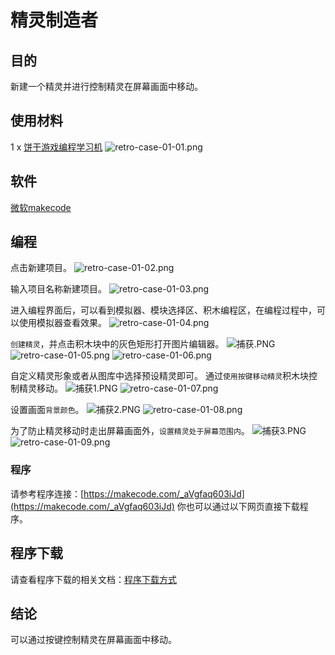 # 精灵制造者

## 目的
新建一个精灵并进行控制精灵在屏幕画面中移动。

## 使用材料
1 x [饼干游戏编程学习机](https://item.taobao.com/item.htm?spm=a1z10.5-c-s.w4002-18602834185.82.51a95ccfE1IJt1&id=644090757603)
![retro-case-01-01.png](https://cdn.nlark.com/yuque/0/2021/png/12684684/1621222476921-358ceb5b-553c-4d46-9c03-33bab8255d33.png#clientId=u859c7443-bdb6-4&from=ui&height=286&id=q7oCv&margin=%5Bobject%20Object%5D&name=retro-case-01-01.png&originHeight=497&originWidth=400&originalType=binary&ratio=1&size=213971&status=done&style=none&taskId=uee844ddd-a096-4dcd-bee7-6f2b6dccf10&width=230)

## 软件
[微软makecode](https://arcade.makecode.com/)

## 编程
点击新建项目。
![retro-case-01-02.png](https://cdn.nlark.com/yuque/0/2021/png/12684684/1621222486303-e9270571-c4cb-4ab2-899e-af4b976e46f4.png#clientId=u859c7443-bdb6-4&from=ui&id=WAijp&margin=%5Bobject%20Object%5D&name=retro-case-01-02.png&originHeight=280&originWidth=600&originalType=binary&ratio=1&size=124535&status=done&style=none&taskId=u149923a5-fc86-456f-b587-d07e840dc7d)

输入项目名称新建项目。
![retro-case-01-03.png](https://cdn.nlark.com/yuque/0/2021/png/12684684/1621222492546-48577af7-9a1c-4e90-9524-82e8fef4e81b.png#clientId=u859c7443-bdb6-4&from=ui&id=YiaVN&margin=%5Bobject%20Object%5D&name=retro-case-01-03.png&originHeight=293&originWidth=600&originalType=binary&ratio=1&size=74476&status=done&style=none&taskId=u80ab5c4e-f174-42fa-8a80-cbdb8dc9aa9)

进入编程界面后，可以看到模拟器、模块选择区、积木编程区，在编程过程中，可以使用模拟器查看效果。
![retro-case-01-04.png](https://cdn.nlark.com/yuque/0/2021/png/12684684/1621222498408-1ca52740-2a84-47d9-9c44-f7f49706ccb1.png#clientId=u859c7443-bdb6-4&from=ui&id=fR6cj&margin=%5Bobject%20Object%5D&name=retro-case-01-04.png&originHeight=290&originWidth=600&originalType=binary&ratio=1&size=64976&status=done&style=none&taskId=u7fd5fab4-5272-4614-8748-b7de9ee741e)

`创建精灵`，并点击积木块中的灰色矩形打开图片编辑器。
![捕获.PNG](https://cdn.nlark.com/yuque/0/2021/png/12684684/1621245596945-919fa0db-fed1-43d1-8d66-ab8f78e0e82c.png#clientId=ue2d41e76-73e7-4&from=ui&id=u7b874f11&margin=%5Bobject%20Object%5D&name=%E6%8D%95%E8%8E%B7.PNG&originHeight=239&originWidth=600&originalType=binary&ratio=1&size=55619&status=done&style=none&taskId=u12300587-eea1-446f-b6db-3a2a8aebad4)
![retro-case-01-05.png](https://cdn.nlark.com/yuque/0/2021/png/12684684/1621222506839-4dec334a-288c-47f2-90ba-556918739db4.png#clientId=u859c7443-bdb6-4&from=ui&id=ycLg3&margin=%5Bobject%20Object%5D&name=retro-case-01-05.png&originHeight=104&originWidth=400&originalType=binary&ratio=1&size=17229&status=done&style=none&taskId=u1652a601-7fa9-4c48-8e95-d1868013932)
![retro-case-01-06.png](https://cdn.nlark.com/yuque/0/2021/png/12684684/1621222512197-a4a75b33-6713-4630-9aa7-66ac470fca35.png#clientId=u859c7443-bdb6-4&from=ui&id=BMSNH&margin=%5Bobject%20Object%5D&name=retro-case-01-06.png&originHeight=339&originWidth=600&originalType=binary&ratio=1&size=44642&status=done&style=none&taskId=u6c736f23-ca98-4882-8338-dab84cba75a)

自定义精灵形象或者从图库中选择预设精灵即可。
通过`使用按键移动精灵`积木块控制精灵移动。
![捕获1.PNG](https://cdn.nlark.com/yuque/0/2021/png/12684684/1621246392945-d490aa74-f5bb-4042-bdb5-5256a7cf34cf.png#clientId=u044b0188-f79f-4&from=ui&id=ue1af9214&margin=%5Bobject%20Object%5D&name=%E6%8D%95%E8%8E%B71.PNG&originHeight=254&originWidth=429&originalType=binary&ratio=1&size=22247&status=done&style=none&taskId=ue8e9f951-bbe0-47df-a541-b71da296536)
![retro-case-01-07.png](https://cdn.nlark.com/yuque/0/2021/png/12684684/1621222520718-2c058103-829e-48b7-8a39-b3b0084c3161.png#clientId=u859c7443-bdb6-4&from=ui&id=iwyKr&margin=%5Bobject%20Object%5D&name=retro-case-01-07.png&originHeight=138&originWidth=400&originalType=binary&ratio=1&size=22724&status=done&style=none&taskId=ub5ae4bff-7328-412f-b5ec-997a76231e4)

设置画面`背景颜色`。
![捕获2.PNG](https://cdn.nlark.com/yuque/0/2021/png/12684684/1621246551885-cd975ebe-f2c6-4625-88cc-f4f9e2017335.png#clientId=u044b0188-f79f-4&from=ui&id=ud359da0e&margin=%5Bobject%20Object%5D&name=%E6%8D%95%E8%8E%B72.PNG&originHeight=306&originWidth=383&originalType=binary&ratio=1&size=25753&status=done&style=none&taskId=u51b7835c-9dcb-49a0-8dd5-865cb1864eb)
![retro-case-01-08.png](https://cdn.nlark.com/yuque/0/2021/png/12684684/1621222526247-be97416e-50c1-4008-a0a3-44bfea65c165.png#clientId=u859c7443-bdb6-4&from=ui&id=wCdaN&margin=%5Bobject%20Object%5D&name=retro-case-01-08.png&originHeight=173&originWidth=400&originalType=binary&ratio=1&size=27504&status=done&style=none&taskId=ua89a6add-4b03-422f-bb2b-3b11f1c980a)

为了防止精灵移动时走出屏幕画面外，`设置精灵处于屏幕范围内`。
![捕获3.PNG](https://cdn.nlark.com/yuque/0/2021/png/12684684/1621246697965-3b8d2b21-204b-4f36-82e8-c1ee7ba34987.png#clientId=u044b0188-f79f-4&from=ui&id=u366f1758&margin=%5Bobject%20Object%5D&name=%E6%8D%95%E8%8E%B73.PNG&originHeight=415&originWidth=537&originalType=binary&ratio=1&size=52358&status=done&style=none&taskId=u8b90e1da-b058-4947-8400-f10c447fdfd)
![retro-case-01-09.png](https://cdn.nlark.com/yuque/0/2021/png/12684684/1621222534862-73e0dd74-ac6f-4cf6-9d66-2234917c5905.png#clientId=u859c7443-bdb6-4&from=ui&id=a3nXQ&margin=%5Bobject%20Object%5D&name=retro-case-01-09.png&originHeight=207&originWidth=400&originalType=binary&ratio=1&size=35142&status=done&style=none&taskId=u589def7a-7f58-4448-a562-6706db5349d)

### 程序
请参考程序连接：[https://makecode.com/_aVgfaq603iJd](https://makecode.com/_aVgfaq603iJd)
你也可以通过以下网页直接下载程序。

## 程序下载
请查看程序下载的相关文档：[程序下载方式](https://www.yuque.com/elecfreaks-learn/retro/wxo25w)
## 结论
可以通过按键控制精灵在屏幕画面中移动。
